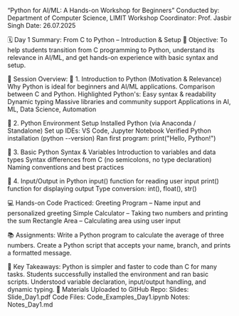 “Python for AI/ML: A Hands-on Workshop for Beginners”
Conducted by: Department of Computer Science, LIMIT
Workshop Coordinator: Prof. Jasbir Singh
Date: 26.07.2025

🗓️ Day 1 Summary: From C to Python – Introduction & Setup
📌 Objective:
To help students transition from C programming to Python, understand its relevance in AI/ML, and get hands-on experience with basic syntax and setup.

🧠 Session Overview:
🔹 1. Introduction to Python (Motivation & Relevance)
Why Python is ideal for beginners and AI/ML applications.
Comparison between C and Python.
Highlighted Python's:
Easy syntax & readability
Dynamic typing
Massive libraries and community support
Applications in AI, ML, Data Science, Automation

🔹 2. Python Environment Setup
Installed Python (via Anaconda / Standalone)
Set up IDEs: VS Code, Jupyter Notebook
Verified Python installation (python --version)
Ran first program: print("Hello, Python!")

🔹 3. Basic Python Syntax & Variables
Introduction to variables and data types
Syntax differences from C (no semicolons, no type declaration)
Naming conventions and best practices

🔹 4. Input/Output in Python
input() function for reading user input
print() function for displaying output
Type conversion: int(), float(), str()

💻 Hands-on Code Practiced:
Greeting Program – Name input and personalized greeting
Simple Calculator – Taking two numbers and printing the sum
Rectangle Area – Calculating area using user input

📚 Assignments:
Write a Python program to calculate the average of three numbers.
Create a Python script that accepts your name, branch, and prints a formatted message.

📝 Key Takeaways:
Python is simpler and faster to code than C for many tasks.
Students successfully installed the environment and ran basic scripts.
Understood variable declaration, input/output handling, and dynamic typing.
📁 Materials Uploaded to GitHub Repo:
Slides: Slide_Day1.pdf
Code Files: Code_Examples_Day1.ipynb
Notes: Notes_Day1.md
